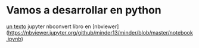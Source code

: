 # Vamos a desarrollar en python
[un texto](notebook.ipynb)
jupyter nbconvert 
libro en [nbviewer] (https://nbviewer.jupyter.org/github/minder13/minder/blob/master/notebook.ipynb)
